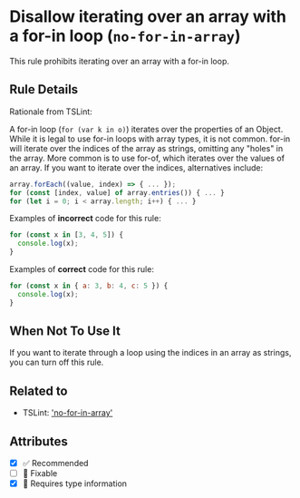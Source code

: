 # Disallow iterating over an array with a for-in loop (`no-for-in-array`)

This rule prohibits iterating over an array with a for-in loop.

## Rule Details

Rationale from TSLint:

A for-in loop (`for (var k in o)`) iterates over the properties of an Object.
While it is legal to use for-in loops with array types, it is not common.
for-in will iterate over the indices of the array as strings, omitting any "holes" in
the array.
More common is to use for-of, which iterates over the values of an array.
If you want to iterate over the indices, alternatives include:

```js
array.forEach((value, index) => { ... });
for (const [index, value] of array.entries()) { ... }
for (let i = 0; i < array.length; i++) { ... }
```

Examples of **incorrect** code for this rule:

```js
for (const x in [3, 4, 5]) {
  console.log(x);
}
```

Examples of **correct** code for this rule:

```js
for (const x in { a: 3, b: 4, c: 5 }) {
  console.log(x);
}
```

## When Not To Use It

If you want to iterate through a loop using the indices in an array as strings, you can turn off this rule.

## Related to

- TSLint: ['no-for-in-array'](https://palantir.github.io/tslint/rules/no-for-in-array/)

## Attributes

- [x] ✅ Recommended
- [ ] 🔧 Fixable
- [x] 💭 Requires type information
